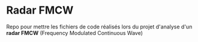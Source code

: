 # Radar FMCW
Repo pour mettre les fichiers de code réalisés lors du projet d'analyse d'un **radar FMCW** (Frequency Modulated Continuous Wave)
